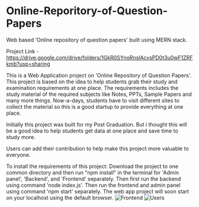 # Online-Reporitory-of-Question-Papers
Web based 'Online repository of question papers' built using MERN stack.

Project Link - https://drive.google.com/drive/folders/1GkR0SYnoRnslAcvsPD0t3u0wF1ZRFkmb?usp=sharing

This is a Web Application project on 'Online Repository of Question Papers'. This project is based on the idea to help students grab their study and examination requirements at one place. The requirements includes the study material of the required subjects like Notes, PPTs, Sample Papers and many more things. Now-a-days, students have to visit different sites to collect the material so this is a good startup to provide everything at one place. 

Initially this project was built for my Post Graduation. But i thought this will be a good idea to help students get data at one place and save time to study more.

Users can add their contribution to help make this project more valuable to everyone.

To install the requirements of this project:
Download the project to one common directory and then run "npm install" in the terminal for 'Admin panel', 'Backend', and 'Frontend' separately. 
Then first run the backend using command 'node index.js'. 
Then run the frontend and admin panel using command 'npm start' separately.
The web app project will soon start on your localhost using the default browser.
![Frontend](https://user-images.githubusercontent.com/56169280/126907303-f7505317-a3fc-4bab-ae2e-db55030a3171.png)
![Users](https://user-images.githubusercontent.com/56169280/126907375-6ec73166-db9f-4ada-ad6a-b49e75756a8c.png)
